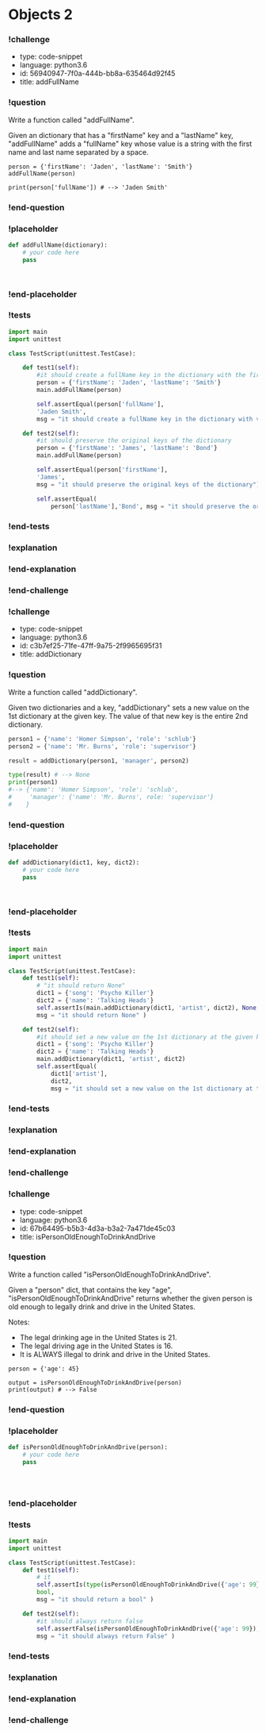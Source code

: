 # Objects 2

### !challenge

* type: code-snippet
* language: python3.6
* id: 56940947-7f0a-444b-bb8a-635464d92f45
* title: addFullName

### !question

Write a function called "addFullName".

Given an dictionary that has a "firstName" key and a "lastName" key, "addFullName" adds a "fullName" key whose value is a string with the first name and last name separated by a space.

```
person = {'firstName': 'Jaden', 'lastName': 'Smith'}
addFullName(person)

print(person['fullName']) # --> 'Jaden Smith'
```

### !end-question

### !placeholder

```python
def addFullName(dictionary):
    # your code here
    pass




```

### !end-placeholder

### !tests

```python
import main
import unittest

class TestScript(unittest.TestCase):

    def test1(self):
        #it should create a fullName key in the dictionary with the firstName and lastName separated by a space
        person = {'firstName': 'Jaden', 'lastName': 'Smith'}
        main.addFullName(person)

        self.assertEqual(person['fullName'],
        'Jaden Smith',
        msg = "it should create a fullName key in the dictionary with value of a string with the firstName and lastName separated by a space")

    def test2(self):
        #it should preserve the original keys of the dictionary
        person = {'firstName': 'James', 'lastName': 'Bond'}
        main.addFullName(person)

        self.assertEqual(person['firstName'],
        'James',
        msg = "it should preserve the original keys of the dictionary")

        self.assertEqual(
            person['lastName'],'Bond', msg = "it should preserve the original keys of the dictionary")        

```


### !end-tests

### !explanation

### !end-explanation

### !end-challenge

### !challenge

* type: code-snippet
* language: python3.6
* id: c3b7ef25-71fe-47ff-9a75-2f9965695f31
* title: addDictionary

### !question

Write a function called "addDictionary".

Given two dictionaries and a key, "addDictionary" sets a new value on the 1st dictionary at the given key. The value of that new key is the entire 2nd dictionary.

```python
person1 = {'name': 'Homer Simpson', 'role': 'schlub'}
person2 = {'name': 'Mr. Burns', 'role': 'supervisor'}

result = addDictionary(person1, 'manager', person2)

type(result) # --> None
print(person1)
#--> {'name': 'Homer Simpson', 'role': 'schlub',
#     'manager': {'name': 'Mr. Burns', role: 'supervisor'}
#    }
```

### !end-question

### !placeholder

```python
def addDictionary(dict1, key, dict2):
    # your code here
    pass




```

### !end-placeholder

### !tests

```python
import main
import unittest

class TestScript(unittest.TestCase):
    def test1(self):
        # "it should return None"
        dict1 = {'song': 'Psycho Killer'}
        dict2 = {'name': 'Talking Heads'}
        self.assertIs(main.addDictionary(dict1, 'artist', dict2), None,
        msg = "it should return None" )

    def test2(self):
        #it should set a new value on the 1st dictionary at the given key. The value of that new key is the entire 2nd dictionary.
        dict1 = {'song': 'Psycho Killer'}
        dict2 = {'name': 'Talking Heads'}
        main.addDictionary(dict1, 'artist', dict2)
        self.assertEqual(
            dict1['artist'],
            dict2,
            msg = "it should set a new value on the 1st dictionary at the given key. The value of that new key is the entire 2nd dictionary." )


```

### !end-tests

### !explanation

### !end-explanation

### !end-challenge

### !challenge

* type: code-snippet
* language: python3.6
* id: 67b64495-b5b3-4d3a-b3a2-7a471de45c03
* title: isPersonOldEnoughToDrinkAndDrive

### !question

Write a function called "isPersonOldEnoughToDrinkAndDrive".

Given a "person" dict, that contains the key "age", "isPersonOldEnoughToDrinkAndDrive" returns whether the given person is old enough to legally drink and drive in the United States.

Notes:
* The legal drinking age in the United States is 21.
* The legal driving age in the United States is 16.
* It is ALWAYS illegal to drink and drive in the United States.

```
person = {'age': 45}

output = isPersonOldEnoughToDrinkAndDrive(person)
print(output) # --> False
```

### !end-question

### !placeholder

```python
def isPersonOldEnoughToDrinkAndDrive(person):
    # your code here
    pass





```

### !end-placeholder

### !tests

```python
import main
import unittest

class TestScript(unittest.TestCase):
    def test1(self):
        # it
        self.assertIs(type(isPersonOldEnoughToDrinkAndDrive({'age': 99})),
        bool,
        msg = "it should return a bool" )

    def test2(self):
        #it should always return false
        self.assertFalse(isPersonOldEnoughToDrinkAndDrive({'age': 99}),
        msg = "it should always return False" )

```


### !end-tests

### !explanation

### !end-explanation

### !end-challenge
